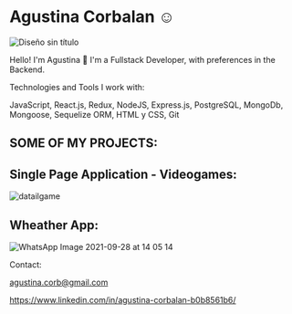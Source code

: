 
# Agustina Corbalan ☺

![Diseño sin título](https://user-images.githubusercontent.com/73036102/134390075-dbb0bd61-7512-4616-9116-a87cc2871486.png)


Hello! I'm Agustina 👋
I'm a Fullstack Developer, with preferences in the Backend.



Technologies and Tools I work with:

JavaScript,
React.js,
Redux,
NodeJS,
Express.js,
PostgreSQL,
MongoDb,
Mongoose,
Sequelize ORM,
HTML y CSS,
Git


SOME OF MY PROJECTS:
 ---
Single Page Application - Videogames:
 ---
![datailgame](https://user-images.githubusercontent.com/73036102/135509028-cd91e564-8c33-4d8b-843f-da1230ee4c6d.jpg)

Wheather App:
 ---
![WhatsApp Image 2021-09-28 at 14 05 14](https://user-images.githubusercontent.com/73036102/135509570-d3bb1e11-b61e-4e49-af38-be11f7a4e3e2.jpeg)


Contact:

agustina.corb@gmail.com

https://www.linkedin.com/in/agustina-corbalan-b0b8561b6/
